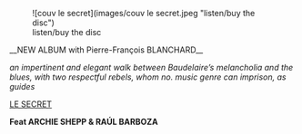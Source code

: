 <figure left-aside class="clickable image half left" mdfile="buyLeSecret.md" >
![couv le secret](images/couv le secret.jpeg "listen/buy the disc")
<figcaption>listen/buy the disc</figurecaption>
</figure>
<span style="margin: 0" class="clearfix ">
__NEW ALBUM with Pierre-François BLANCHARD__  
   
  *an impertinent and elegant walk between Baudelaire’s melancholia and the blues, with two respectful rebels, whom no. music genre can imprison, as guides*    

<a class="button text-center special-font h2 narrow" href="#lesecret.0" du-smooth-scroll>LE SECRET</a>  
</span>  

__Feat ARCHIE SHEPP & RAÚL&nbsp;BARBOZA__   
